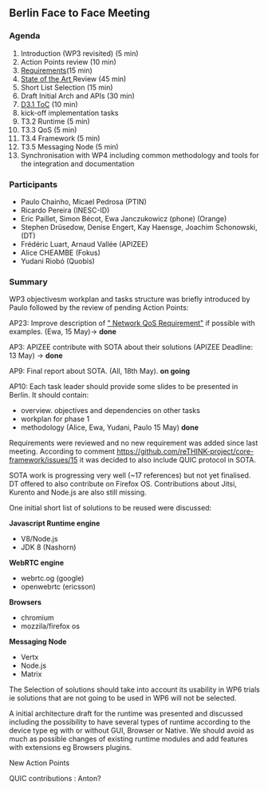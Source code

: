 ## Berlin Face to Face Meeting

### Agenda

1. Introduction (WP3 revisited) (5 min)
1. Action Points review (10 min)
1. [Requirements](../sota/selection-criteria.md)(15 min)
1. [State of the Art ](../sota/sota.md) Review (45 min)
1. Short List Selection (15 min)
1. Draft Initial Arch and APIs (30 min)
1. [D3.1 ToC](../deliverables/D3.1-Hyperty-Runtime-and-Hyperty-Messaging-Node-Specification.md) (10 min)
1. kick-off implementation tasks
 1. T3.2 Runtime (5 min)
 1. T3.3 QoS (5 min)
 1. T3.4 Framework (5 min)
 1. T3.5 Messaging Node (5 min)
1. Synchronisation with WP4 including common methodology and tools for the integration and documentation
 
### Participants

* Paulo Chainho, Micael Pedrosa (PTIN)
* Ricardo Pereira (INESC-ID)
* Eric Paillet, Simon Bécot, Ewa Janczukowicz (phone) (Orange)
* Stephen Drüsedow, Denise Engert, Kay Haensge, Joachim Schonowski, (DT)
* Frédéric Luart, Arnaud Vallée (APIZEE)
* Alice CHEAMBE (Fokus)
* Yudani Riobó (Quobis)


### Summary

WP3 objectivesm workplan and tasks structure was briefly introduced by Paulo followed by the review of pending Action Points:

AP23: Improve description of [" Network QoS Requirement"](https://github.com/reTHINK-project/core-framework/labels/Network%20QoS%20Requirement) if possible with examples. (Ewa, 15 May)-> **done**

AP3: APIZEE contribute with SOTA about their solutions (APIZEE Deadline: 13 May) -> **done**

AP9: Final report about SOTA. (All, 18th May). **on going**

AP10: Each task leader should provide some slides to be presented in Berlin. It should contain:
- overview. objectives and dependencies on other tasks
- workplan for phase 1
- methodology
(Alice, Ewa, Yudani, Paulo 15 May) **done**

Requirements were reviewed and no new requirement was added since last meeting. According to comment https://github.com/reTHINK-project/core-framework/issues/15 it was decided to also include QUIC protocol in SOTA.

SOTA work is progressing very well (~17 references) but not yet finalised. DT offered to also contribute on Firefox OS. Contributions about Jitsi, Kurento and Node.js are also still missing.

One initial short list of solutions to be reused were discussed:

**Javascript Runtime engine**
* V8/Node.js
* JDK 8 (Nashorn)

**WebRTC engine**
* webrtc.og (google)
* openwebrtc (ericsson)

**Browsers**
* chromium
* mozzila/firefox os

**Messaging Node**
* Vertx
* Node.js
* Matrix
  
The Selection of solutions should take into account its usability in WP6 trials ie solutions that are not going to be used in WP6 will not be selected.

A initial architecture draft for the runtime was presented and discussed including the possibility to have several types of runtime according to the device type eg with or without GUI, Browser or Native. We should avoid as much as possible changes of existing runtime modules and add features with extensions eg Browsers plugins. 






New Action Points

QUIC contributions : Anton?

